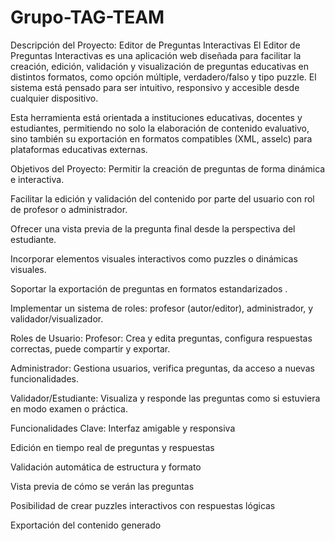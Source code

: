 # Grupo-TAG-TEAM
Descripción del Proyecto: Editor de Preguntas Interactivas
El Editor de Preguntas Interactivas es una aplicación web diseñada para facilitar la creación, edición, validación y visualización de preguntas educativas en distintos formatos, como opción múltiple, verdadero/falso y tipo puzzle. El sistema está pensado para ser intuitivo, responsivo y accesible desde cualquier dispositivo.

Esta herramienta está orientada a instituciones educativas, docentes y estudiantes, permitiendo no solo la elaboración de contenido evaluativo, sino también su exportación en formatos compatibles (XML, asselc) para plataformas educativas externas.

Objetivos del Proyecto:
Permitir la creación de preguntas de forma dinámica e interactiva.

Facilitar la edición y validación del contenido por parte del usuario con rol de profesor o administrador.

Ofrecer una vista previa de la pregunta final desde la perspectiva del estudiante.

Incorporar elementos visuales interactivos como puzzles o dinámicas visuales.

Soportar la exportación de preguntas en formatos estandarizados .

Implementar un sistema de roles: profesor (autor/editor), administrador, y validador/visualizador.

Roles de Usuario:
Profesor: Crea y edita preguntas, configura respuestas correctas, puede compartir y exportar.

Administrador: Gestiona usuarios, verifica preguntas, da acceso a nuevas funcionalidades.

Validador/Estudiante: Visualiza y responde las preguntas como si estuviera en modo examen o práctica.

Funcionalidades Clave:
Interfaz amigable y responsiva

Edición en tiempo real de preguntas y respuestas

Validación automática de estructura y formato

Vista previa de cómo se verán las preguntas

Posibilidad de crear puzzles interactivos con respuestas lógicas

Exportación del contenido generado
